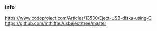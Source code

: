 ### Info
https://www.codeproject.com/Articles/13530/Eject-USB-disks-using-C
https://github.com/mthiffau/usbeject/tree/master
